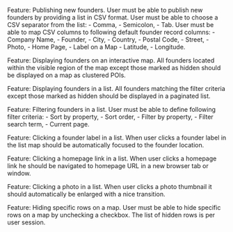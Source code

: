Feature: Publishing new founders.
  User must be able to publish new founders by providing a list in CSV format.
  User must be able to choose a CSV separator from the list:
    - Comma,
    - Semicolon,
    - Tab.
  User must be able to map CSV columns to following default founder record 
  columns:
    - Company Name,
    - Founder,
    - City,
    - Country,
    - Postal Code, 
    - Street,
    - Photo,
    - Home Page,
    - Label on a Map
    - Latitude,
    - Longitude.

Feature: Displaying founders on an interactive map.
  All founders located within the visible region of the map except those marked 
  as hidden should be displayed on a map as clustered POIs. 


Feature: Displaying founders in a list.
  All founders matching the filter criteria except those marked as hidden 
  should be displayed in a paginated list.


Feature: Filtering founders in a list.
  User must be able to define following filter criteria:
    - Sort by property,
    - Sort order,
    - Filter by property, 
    - Filter search term,
    - Current page.


Feature: Clicking a founder label in a list.
  When user clicks a founder label in the list map should be automatically 
  focused to the founder location.


Feature: Clicking a homepage link in a list.
  When user clicks a homepage link he should be navigated to homepage URL 
  in a new browser tab or window.


Feature: Clicking a photo in a list.
  When user clicks a photo thumbnail it should automatically be enlarged with
  a nice transition.

Feature: Hiding specific rows on a map.
  User must be able to hide specific rows on a map by unchecking a checkbox.
  The list of hidden rows is per user session.
